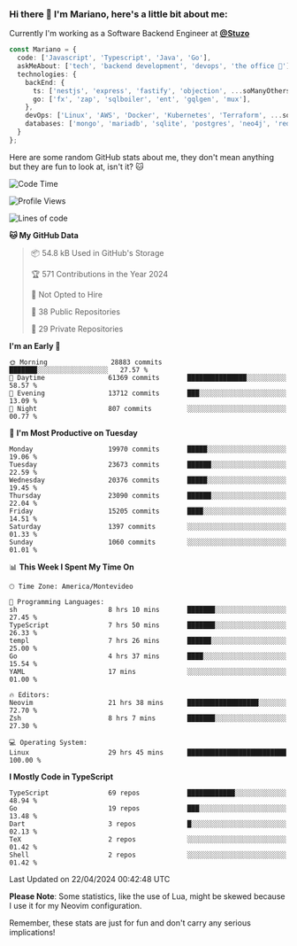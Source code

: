 ### Hi there 👋 I'm Mariano, here's a little bit about me:

Currently I'm working as a Software Backend Engineer at [**@Stuzo**](https://www.stuzo.com/)

```ts
const Mariano = {
  code: ['Javascript', 'Typescript', 'Java', 'Go'],
  askMeAbout: ['tech', 'backend development', 'devops', 'the office 💼'],
  technologies: {
    backEnd: {
      ts: ['nestjs', 'express', 'fastify', 'objection', ...soManyOthersFrameworks],
      go: ['fx', 'zap', 'sqlboiler', 'ent', 'gqlgen', 'mux'],
    },
    devOps: ['Linux', 'AWS', 'Docker', 'Kubernetes', 'Terraform', ...soManyOthersTools],
    databases: ['mongo', 'mariadb', 'sqlite', 'postgres', 'neo4j', 'redis', ...],
  }
};
```

Here are some random GitHub stats about me, they don't mean anything but they are fun to look at, isn't it? 🐱

<!--START_SECTION:waka-->
![Code Time](http://img.shields.io/badge/Code%20Time-1%2C895%20hrs%2030%20mins-blue)

![Profile Views](http://img.shields.io/badge/Profile%20Views-0-blue)

![Lines of code](https://img.shields.io/badge/From%20Hello%20World%20I%27ve%20Written-19.1%20million%20lines%20of%20code-blue)

**🐱 My GitHub Data** 

> 📦 54.8 kB Used in GitHub's Storage 
 > 
> 🏆 571 Contributions in the Year 2024
 > 
> 🚫 Not Opted to Hire
 > 
> 📜 38 Public Repositories 
 > 
> 🔑 29 Private Repositories 
 > 
**I'm an Early 🐤** 

```text
🌞 Morning                28883 commits       ███████░░░░░░░░░░░░░░░░░░   27.57 % 
🌆 Daytime                61369 commits       ███████████████░░░░░░░░░░   58.57 % 
🌃 Evening                13712 commits       ███░░░░░░░░░░░░░░░░░░░░░░   13.09 % 
🌙 Night                  807 commits         ░░░░░░░░░░░░░░░░░░░░░░░░░   00.77 % 
```
📅 **I'm Most Productive on Tuesday** 

```text
Monday                   19970 commits       █████░░░░░░░░░░░░░░░░░░░░   19.06 % 
Tuesday                  23673 commits       ██████░░░░░░░░░░░░░░░░░░░   22.59 % 
Wednesday                20376 commits       █████░░░░░░░░░░░░░░░░░░░░   19.45 % 
Thursday                 23090 commits       ██████░░░░░░░░░░░░░░░░░░░   22.04 % 
Friday                   15205 commits       ████░░░░░░░░░░░░░░░░░░░░░   14.51 % 
Saturday                 1397 commits        ░░░░░░░░░░░░░░░░░░░░░░░░░   01.33 % 
Sunday                   1060 commits        ░░░░░░░░░░░░░░░░░░░░░░░░░   01.01 % 
```


📊 **This Week I Spent My Time On** 

```text
🕑︎ Time Zone: America/Montevideo

💬 Programming Languages: 
sh                       8 hrs 10 mins       ███████░░░░░░░░░░░░░░░░░░   27.45 % 
TypeScript               7 hrs 50 mins       ███████░░░░░░░░░░░░░░░░░░   26.33 % 
templ                    7 hrs 26 mins       ██████░░░░░░░░░░░░░░░░░░░   25.00 % 
Go                       4 hrs 37 mins       ████░░░░░░░░░░░░░░░░░░░░░   15.54 % 
YAML                     17 mins             ░░░░░░░░░░░░░░░░░░░░░░░░░   01.00 % 

🔥 Editors: 
Neovim                   21 hrs 38 mins      ██████████████████░░░░░░░   72.70 % 
Zsh                      8 hrs 7 mins        ███████░░░░░░░░░░░░░░░░░░   27.30 % 

💻 Operating System: 
Linux                    29 hrs 45 mins      █████████████████████████   100.00 % 
```

**I Mostly Code in TypeScript** 

```text
TypeScript               69 repos            ████████████░░░░░░░░░░░░░   48.94 % 
Go                       19 repos            ███░░░░░░░░░░░░░░░░░░░░░░   13.48 % 
Dart                     3 repos             █░░░░░░░░░░░░░░░░░░░░░░░░   02.13 % 
TeX                      2 repos             ░░░░░░░░░░░░░░░░░░░░░░░░░   01.42 % 
Shell                    2 repos             ░░░░░░░░░░░░░░░░░░░░░░░░░   01.42 % 
```




 Last Updated on 22/04/2024 00:42:48 UTC
<!--END_SECTION:waka-->

**Please Note**: Some statistics, like the use of Lua, might be skewed because I use it for my Neovim configuration.

Remember, these stats are just for fun and don't carry any serious implications!
